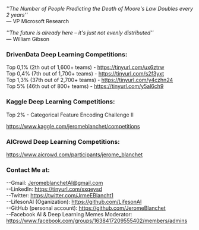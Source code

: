 *''The Number of People Predicting the Death of Moore's Law Doubles every 2 years''*   
― VP Microsoft Research   

*''The future is already here – it's just not evenly distributed''*   
― William Gibson   

### DrivenData Deep Learning Competitions:
Top 0,1% (2th out of 1,600+ teams) - https://tinyurl.com/ux6ztrw   
Top 0,4% (7th out of 1,700+ teams) - https://tinyurl.com/s2f3yxt   
Top 1,3% (37th out of 2,700+ teams) - https://tinyurl.com/y4czhn24   
Top 5% (46th out of 800+ teams) - https://tinyurl.com/y5al6ch9   

### Kaggle Deep Learning Competitions:
Top 2% - Categorical Feature Encoding Challenge II   

https://www.kaggle.com/jeromeblanchet/competitions   

### AICrowd Deep Learning Competitions:
https://www.aicrowd.com/participants/jerome_blanchet   

### Contact Me at:
--Gmail: JeromeblanchetAI@gmail.com   
--LinkedIn: https://tinyurl.com/sxqeysd   
--Twitter: https://twitter.com/JrmeEBlancht1    
--LifesonAI (Oganization): https://github.com/LifesonAI   
--GitHub (personal account): https://github.com/JeromeBlanchet  
--Facebook AI & Deep Learning Memes Moderator: https://www.facebook.com/groups/1638417209555402/members/admins   
